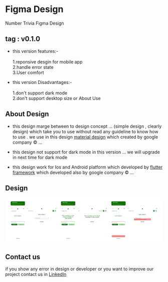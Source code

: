 # Figma Design 

Number Trivia Figma Design

## tag : v0.1.0

* this version features:-
<br><br>  1.reponsive desgin for mobile app 
<br>  2.handle error state 
<br>  3.User comfort


* this version Disadvantages:-
<br><br>  1.don't support dark mode
<br>  2.don't support desktop size or About Use


## About Design 

* this design marge between to design concept ... (simple design , clearly design) which take you to use without read any guideline to know how to use .
we use in this design [material design](https://m3.material.io/) which created by google company © ...

* this design not support for dark mode in this version ... we will upgrade in next time for dark mode 

* this design work for Ios and Android platform which developed by [flutter framework](https://flutter.dev/) which developed also by google company © ...


## Design 
![frames image](https://github.com/AbdulrahmanAlkhawwam/Number-trivia/blob/main/figma/Frame%201.svg)

## Contact us 

if you show any error in design or developer or you want to improve our project contact us in [LinkedIn](https://www.linkedin.com/in/abdulrahman-alkhawwam-481717279/) 

